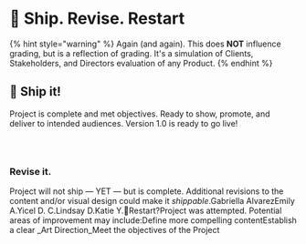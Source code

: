 # 🎉 Ship. Revise. Restart

{% hint style="warning" %}
Again (and again). This does **NOT** influence grading, but is a reflection of grading. It's a simulation of Clients, Stakeholders, and Directors evaluation of any Product.
{% endhint %}

## 🚢 Ship it!

Project is complete and met objectives. Ready to show, promote, and deliver to intended audiences. Version 1.0 is ready to go live!

### ​ <a href="#revise-it." id="revise-it."></a>

### Revise it. <a href="#revise-it." id="revise-it."></a>

Project will not ship — YET — but is complete. Additional revisions to the content and/or visual design could make it _shippable_.Gabriella Alvarez​Emily A.​Yicel D. C.​Lindsay D.​Katie Y.​🤔Restart?Project was attempted. Potential areas of improvement may include:Define more compelling contentEstablish a clear _Art Direction_Meet the objectives of the Project
